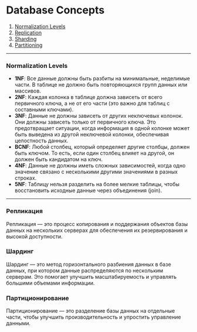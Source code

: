 # Database Concepts

1. [Normalization Levels](#normalization-levels)
2. [Replication](#replication)
3. [Sharding](#sharding)
4. [Partitioning](#partitioning)

---

### Normalization Levels <a id="normalization-levels"></a>

- **1NF**: Все данные должны быть разбиты на минимальные, неделимые части. В таблице не должно быть повторяющихся групп данных или массивов.
- **2NF**: Каждая колонка в таблице должна зависеть от всего первичного ключа, а не от его части (это важно для таблиц с составными ключами).
- **3NF**: Данные не должны зависеть от других неключевых колонок. Они должны зависеть только от первичного ключа. Это предотвращает ситуации, когда информация в одной колонке может быть выведена из другой неключевой колонки, обеспечивая целостность данных.
- **BCNF**: Любой столбец, который определяет другие столбцы, должен быть ключом. То есть, если один столбец влияет на другой, он должен быть кандидатом на ключ.
- **4NF**: Данные не должны иметь сложных зависимостей, когда одно значение связано с несколькими другими значениями в разных строках.
- **5NF**: Таблицу нельзя разделить на более мелкие таблицы, чтобы восстановить исходные данные через объединения (join).

---

### Репликация <a id="replication"></a>

Репликация — это процесс копирования и поддержания объектов базы данных на нескольких серверах для обеспечения их резервирования и высокой доступности.

### Шардинг <a id="sharding"></a>

Шардинг — это метод горизонтального разбиения данных в базе данных, при котором данные распределяются по нескольким серверам. Это помогает улучшить масштабируемость и управлять большими объемами информации.

### Партиционирование <a id="partitioning"></a>

Партиционирование — это разделение базы данных на отдельные части, чтобы улучшить производительность и упростить управление данными.